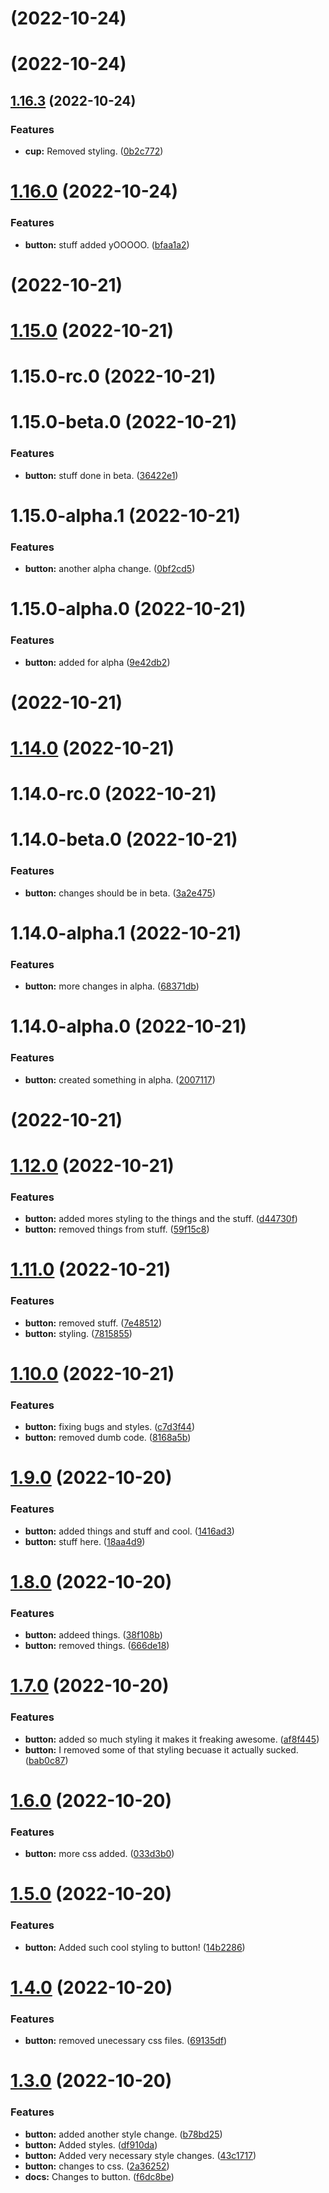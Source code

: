 #  (2022-10-24)



# [](https://github.com/AAInternal/aileron/compare/v1.16.3...v) (2022-10-24)



## [1.16.3](https://github.com/AAInternal/aileron/compare/v1.16.2...v1.16.3) (2022-10-24)


### Features

* **cup:** Removed styling. ([0b2c772](https://github.com/AAInternal/aileron/commit/0b2c7723833376fb2ef3e2241b489292dd178fa5))






# [1.16.0](https://github.com/AAInternal/aileron/compare/v1.15.0...v1.16.0) (2022-10-24)


### Features

* **button:** stuff added yOOOOO. ([bfaa1a2](https://github.com/AAInternal/aileron/commit/bfaa1a2d72c46cec0f4459fe5b90f55fea1e1137))



# [](https://github.com/AAInternal/aileron/compare/v1.15.0...v) (2022-10-21)



# [1.15.0](https://github.com/AAInternal/aileron/compare/v1.14.0...v1.15.0) (2022-10-21)



# 1.15.0-rc.0 (2022-10-21)



# 1.15.0-beta.0 (2022-10-21)


### Features

* **button:** stuff done in beta. ([36422e1](https://github.com/AAInternal/aileron/commit/36422e13632b982df5d6780e4d9457fef61a7814))



# 1.15.0-alpha.1 (2022-10-21)


### Features

* **button:** another alpha change. ([0bf2cd5](https://github.com/AAInternal/aileron/commit/0bf2cd5f9253ea598efbb807d15d1850a1cd2628))



# 1.15.0-alpha.0 (2022-10-21)


### Features

* **button:** added for alpha ([9e42db2](https://github.com/AAInternal/aileron/commit/9e42db2aa82fda86a301d4621010f7508d259a5d))



# [](https://github.com/AAInternal/aileron/compare/v1.14.0...v) (2022-10-21)



# [1.14.0](https://github.com/AAInternal/aileron/compare/v1.13.0...v1.14.0) (2022-10-21)



# 1.14.0-rc.0 (2022-10-21)



# 1.14.0-beta.0 (2022-10-21)


### Features

* **button:** changes should be in beta. ([3a2e475](https://github.com/AAInternal/aileron/commit/3a2e4750a3f7883a5f1eb00bf37bce4035ed3d6a))



# 1.14.0-alpha.1 (2022-10-21)


### Features

* **button:** more changes in alpha. ([68371db](https://github.com/AAInternal/aileron/commit/68371db2c2688ae320ef2b47cc150c352003dd63))



# 1.14.0-alpha.0 (2022-10-21)


### Features

* **button:** created something in alpha. ([2007117](https://github.com/AAInternal/aileron/commit/2007117afd6bcadc958aaa137dcdc529772ec71c))



# [](https://github.com/AAInternal/aileron/compare/v1.13.0...v) (2022-10-21)



# [1.12.0](https://github.com/AAInternal/aileron/compare/v1.11.0...v1.12.0) (2022-10-21)


### Features

* **button:** added mores styling to the things and the stuff. ([d44730f](https://github.com/AAInternal/aileron/commit/d44730f21fc9168afa166e3611083278e98ee27b))
* **button:** removed things from stuff. ([59f15c8](https://github.com/AAInternal/aileron/commit/59f15c859c715b87877fbfde090a36b1babec125))



# [1.11.0](https://github.com/AAInternal/aileron/compare/v1.10.0...v1.11.0) (2022-10-21)


### Features

* **button:** removed stuff. ([7e48512](https://github.com/AAInternal/aileron/commit/7e48512a9858c20e5a3f11e8362c8fec2e909c13))
* **button:** styling. ([7815855](https://github.com/AAInternal/aileron/commit/78158550e793b5065a2f127b9a3fe756fd1e77ff))



# [1.10.0](https://github.com/AAInternal/aileron/compare/v1.9.0...v1.10.0) (2022-10-21)


### Features

* **button:** fixing bugs and styles. ([c7d3f44](https://github.com/AAInternal/aileron/commit/c7d3f44e5ba6a2e7745f1d7bdfe4b9d71a288a97))
* **button:** removed dumb code. ([8168a5b](https://github.com/AAInternal/aileron/commit/8168a5b029cbe9f3059c5e70e935fac9b5fbab88))



# [1.9.0](https://github.com/AAInternal/aileron/compare/v1.8.0...v1.9.0) (2022-10-20)


### Features

* **button:** added things and stuff and cool. ([1416ad3](https://github.com/AAInternal/aileron/commit/1416ad3931d127007ba605e26a3ac6eb6142eb69))
* **button:** stuff here. ([18aa4d9](https://github.com/AAInternal/aileron/commit/18aa4d91f5f849907c4cbfd30ce326e27640038a))



# [1.8.0](https://github.com/AAInternal/aileron/compare/v1.7.0...v1.8.0) (2022-10-20)


### Features

* **button:** addeed things. ([38f108b](https://github.com/AAInternal/aileron/commit/38f108b562c917f76356f7dd685c8e53d705f8ba))
* **button:** removed things. ([666de18](https://github.com/AAInternal/aileron/commit/666de180cb2d1db3a81f4628f3abc5d94d6a8779))



# [1.7.0](https://github.com/AAInternal/aileron/compare/v1.6.0...v1.7.0) (2022-10-20)


### Features

* **button:** added so much styling it makes it freaking awesome. ([af8f445](https://github.com/AAInternal/aileron/commit/af8f44568b345b14343be3c0631ec321b42670e8))
* **button:** I removed some of that styling becuase it actually sucked. ([bab0c87](https://github.com/AAInternal/aileron/commit/bab0c87ed085e5edd66a38c4c3bed4f0d72d7475))



# [1.6.0](https://github.com/AAInternal/aileron/compare/v1.5.0...v1.6.0) (2022-10-20)


### Features

* **button:** more css added. ([033d3b0](https://github.com/AAInternal/aileron/commit/033d3b05a43122b594204c765efe8f68b31c4b78))



# [1.5.0](https://github.com/AAInternal/aileron/compare/v1.4.0...v1.5.0) (2022-10-20)


### Features

* **button:** Added such cool styling to button! ([14b2286](https://github.com/AAInternal/aileron/commit/14b228607fceb7f3252a782860cb18d0a6bd9e86))



# [1.4.0](https://github.com/AAInternal/aileron/compare/v1.3.0...v1.4.0) (2022-10-20)


### Features

* **button:** removed unecessary css files. ([69135df](https://github.com/AAInternal/aileron/commit/69135df50e30715f9cc82154f922197e6f753a58))



# [1.3.0](https://github.com/AAInternal/aileron/compare/f6dc8befa88ae6feb5dabdacfa7ab99f531ad3e2...v1.3.0) (2022-10-20)


### Features

* **button:** added another style change. ([b78bd25](https://github.com/AAInternal/aileron/commit/b78bd25d7522a86d3c6551f0eb017f83f1eb3b2b))
* **button:** Added styles. ([df910da](https://github.com/AAInternal/aileron/commit/df910da67a350c5ab49d3f0b1e8085e2495d26db))
* **button:** Added very necessary style changes. ([43c1717](https://github.com/AAInternal/aileron/commit/43c171771e522362178a764b7b3bf94b3ed85250))
* **button:** changes to css. ([2a36252](https://github.com/AAInternal/aileron/commit/2a36252090ba2c8328a62d3c94cbaec53f8e960b))
* **docs:** Changes to button. ([f6dc8be](https://github.com/AAInternal/aileron/commit/f6dc8befa88ae6feb5dabdacfa7ab99f531ad3e2))



